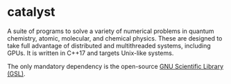 # catalyst

A suite of programs to solve a variety of numerical problems in quantum chemistry, atomic, molecular, and chemical physics. These are designed to take full advantage of distributed and multithreaded systems, including GPUs. It is written in C++17 and targets Unix-like systems.

The only mandatory dependency is the open-source [GNU Scientific Library (GSL)](https://www.gnu.org/software/gsl/).
